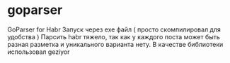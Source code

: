 # goparser
GoParser for Habr
Запуск через exe файл ( просто скомпилировал для удобства )
Парсить habr тяжело, так как у каждого поста может быть разная разметка и уникального варианта нету.
В качестве библиотеки использовал geziyor
